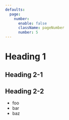 ```yaml
---
defaults:
  page:
    number:
      enable: false
      className: pageNumber
      number: 5
---
```


# Heading 1

<!-- newpage -->
<!-- pageNumber enable className="intro" -->

## Heading 2-1

<!-- newpage -->
<!-- pageNumber enable number=2 -->

## Heading 2-2

- foo
- bar
- baz
